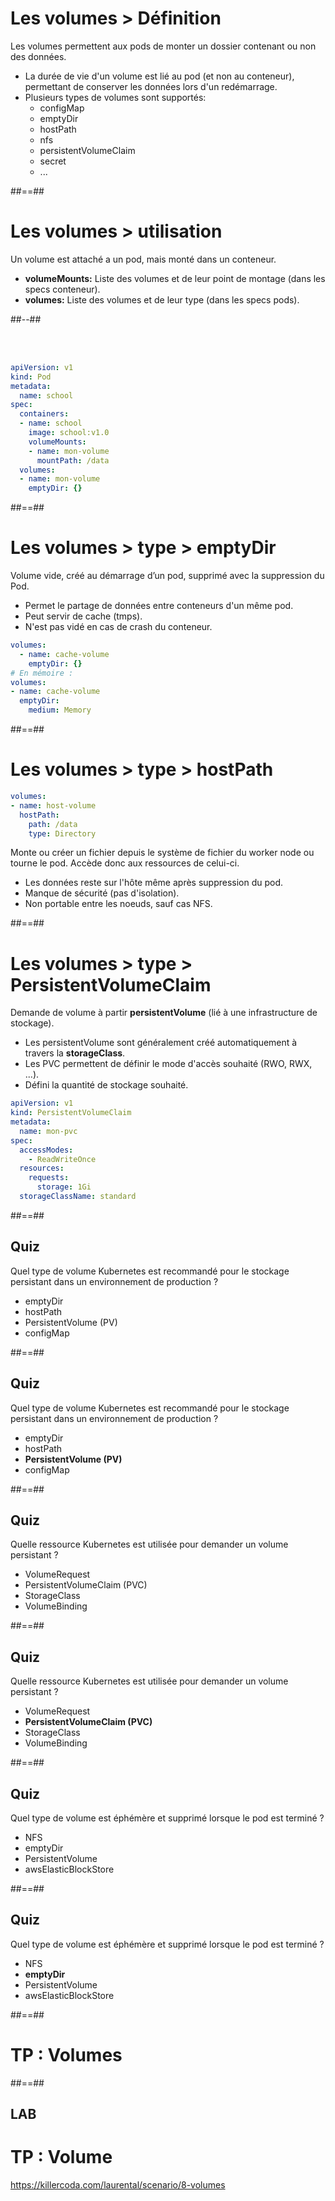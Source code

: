 <!-- .slide:-->

# Les volumes > **Définition**

Les volumes permettent aux pods de monter un dossier contenant ou non des données. 
* La durée de vie d'un volume est lié au pod (et non au conteneur), permettant de conserver les données lors d'un redémarrage.
* Plusieurs types de volumes sont supportés:
  * configMap
  * emptyDir
  * hostPath
  * nfs
  * persistentVolumeClaim
  * secret
  * ...

##==##

<!-- .slide: class="two-column with-code-bg-dark" -->

# Les volumes > **utilisation**

Un volume est attaché a un pod, mais monté dans un conteneur.
* **volumeMounts:** Liste des volumes et de leur point de montage (dans les specs conteneur).
* **volumes:** Liste des volumes et de leur type (dans les specs pods).

##--##

<br><br>

```yaml
apiVersion: v1
kind: Pod
metadata:
  name: school
spec:
  containers:
  - name: school
    image: school:v1.0
    volumeMounts:
    - name: mon-volume
      mountPath: /data
  volumes:
  - name: mon-volume
    emptyDir: {}
```
##==##

<!-- .slide: class="with-code-bg-dark" -->

# Les volumes > type > **emptyDir**

Volume vide, créé au démarrage d’un pod, supprimé avec la suppression du Pod.
* Permet le partage de données entre conteneurs d'un même pod.
* Peut servir de cache (tmps).
* N'est pas vidé en cas de crash du conteneur.

```yaml
volumes:
  - name: cache-volume
    emptyDir: {}
# En mémoire : 
volumes:
- name: cache-volume
  emptyDir:
    medium: Memory
```

##==##

<!-- .slide: class="with-code-bg-dark" -->

# Les volumes > type > **hostPath**

```yaml
volumes:
- name: host-volume
  hostPath:
    path: /data
    type: Directory
```

Monte ou créer un fichier depuis le système de fichier du worker node ou tourne le pod. Accède donc aux ressources de celui-ci.
* Les données reste sur l'hôte même après suppression du pod.
* Manque de sécurité (pas d'isolation).
* Non portable entre les noeuds, sauf cas NFS.

##==##

<!-- .slide: class="with-code-bg-dark" -->

# Les volumes > type > **PersistentVolumeClaim**

Demande de volume à partir **persistentVolume** (lié à une infrastructure de stockage).
* Les persistentVolume sont généralement créé automatiquement à travers la **storageClass**.
* Les PVC permettent de définir le mode d'accès souhaité (RWO, RWX, ...).
* Défini la quantité de stockage souhaité.

```yaml
apiVersion: v1
kind: PersistentVolumeClaim
metadata:
  name: mon-pvc
spec:
  accessModes:
    - ReadWriteOnce
  resources:
    requests:
      storage: 1Gi
  storageClassName: standard
```

##==##

<!-- .slide: class="exercice" -->
## Quiz

Quel type de volume Kubernetes est recommandé pour le stockage persistant dans un environnement de production ?
* emptyDir 
* hostPath 
* PersistentVolume (PV) 
* configMap

##==##

<!-- .slide: class="exercice" -->
## Quiz

Quel type de volume Kubernetes est recommandé pour le stockage persistant dans un environnement de production ?
* emptyDir 
* hostPath 
* **PersistentVolume (PV)**
* configMap

##==##

<!-- .slide: class="exercice" -->
## Quiz

Quelle ressource Kubernetes est utilisée pour demander un volume persistant ?
* VolumeRequest
* PersistentVolumeClaim (PVC)
* StorageClass
* VolumeBinding

##==##

<!-- .slide: class="exercice" -->
## Quiz

Quelle ressource Kubernetes est utilisée pour demander un volume persistant ?
* VolumeRequest
* **PersistentVolumeClaim (PVC)**
* StorageClass
* VolumeBinding

##==##

<!-- .slide: class="exercice" -->
## Quiz

Quel type de volume est éphémère et supprimé lorsque le pod est terminé ?
* NFS
* emptyDir
* PersistentVolume
* awsElasticBlockStore



##==##

<!-- .slide: class="exercice" -->
## Quiz

Quel type de volume est éphémère et supprimé lorsque le pod est terminé ?
* NFS
* **emptyDir**
* PersistentVolume
* awsElasticBlockStore

##==##

<!-- .slide: class="transition-bg-sfeir-2"-->

# TP : Volumes

##==##

<!-- .slide: class="exercice"-->

## LAB
# TP : Volume

https://killercoda.com/laurental/scenario/8-volumes
